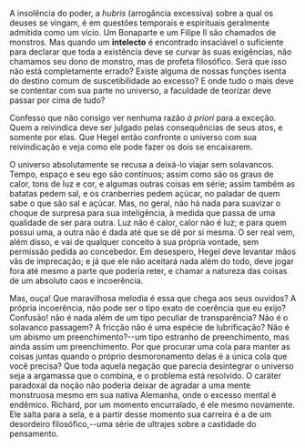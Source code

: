 A insolência do poder, a _hubris_ (arrogância excessiva) sobre a qual os deuses se vingam, é em questões temporais e espirituais geralmente admitida como um vício. Um Bonaparte e um Filipe II são chamados de monstros. Mas quando um **intelecto** é encontrado insaciável o suficiente para declarar que toda a existência deve se curvar às suas exigências, não chamamos seu dono de monstro, mas de profeta filosófico. Será que isso não está completamente errado? Existe alguma de nossas funções isenta do destino comum de suscetibilidade ao excesso? E onde tudo o mais deve se contentar com sua parte no universo, a faculdade de teorizar deve passar por cima de tudo?

Confesso que não consigo ver nenhuma razão _à priori_ para a exceção. Quem a reivindica deve ser julgado pelas consequências de seus atos, e somente por elas. Que Hegel então confronte o universo com sua reivindicação e veja como ele pode fazer os dois se encaixarem.

O universo absolutamente se recusa a deixá-lo viajar sem solavancos. Tempo, espaço e seu ego são contínuos; assim como são os graus de calor, tons de luz e cor, e algumas outras coisas em série; assim também as batatas pedem sal, e os cranberries pedem açúcar, no paladar de quem sabe o que são sal e açúcar. Mas, no geral, não há nada para suavizar o choque de surpresa para sua inteligência, à medida que passa de uma qualidade de ser para outra. Luz não é calor, calor não é luz; e para quem possui uma, a outra não é dada até que se dê por si mesma. O ser real vem, além disso, e vai de qualquer conceito à sua própria vontade, sem permissão pedida ao concebedor. Em desespero, Hegel deve levantar mãos vãs de imprecação; e já que ele não aceitará nada além do todo, deve jogar fora até mesmo a parte que poderia reter, e chamar a natureza das coisas de um absoluto caos e incoerência.

Mas, ouça! Que maravilhosa melodia é essa que chega aos seus ouvidos? A própria incoerência, não pode ser o tipo exato de coerência que eu exijo? Confusão! não é nada além de um tipo peculiar de transparência? Não é o solavanco passagem? A fricção não é uma espécie de lubrificação? Não é um abismo um preenchimento?--um tipo estranho de preenchimento, mas ainda assim um preenchimento. Por que procurar uma cola para manter as coisas juntas quando o próprio desmoronamento delas é a única cola que você precisa? Que toda aquela negação que parecia desintegrar o universo seja a argamassa que o combina, e o problema está resolvido. O caráter paradoxal da noção não poderia deixar de agradar a uma mente monstruosa mesmo em sua nativa Alemanha, onde o excesso mental é endêmico. Richard, por um momento encurralado, é ele mesmo novamente. Ele salta para a sela, e a partir desse momento sua carreira é a de um desordeiro filosófico,--uma série de ultrajes sobre a castidade do pensamento.